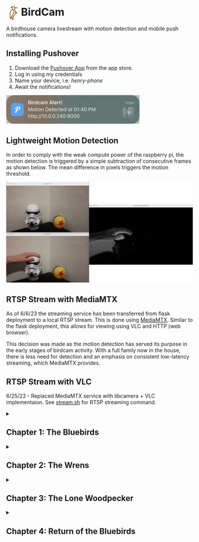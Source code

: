 # BirdCam <img style='float: left;' src='media/setup/bird72.png' width='40'>
A birdhouse camera livestream with motion detection and mobile push notifications.

## Installing Pushover

1. Download the [Pushover App](https://apps.apple.com/us/app/pushover-notifications/id506088175?ls=1) from the app store.
2. Log in using my credentials
3.  Name your device, i.e. *henry-phone*
4. Await the notifications!

<img src='media/setup/push_notif.png' width='360'>

## Lightweight Motion Detection

In order to comply with the weak compute power of the raspberry pi, the motion detection is triggered by a simple subtraction of consecutive frames as shown below. The mean difference in pixels triggers the motion threshold.

<img src='media/setup/light_modec.png'>

## RTSP Stream with MediaMTX
As of 6/6/23 the streaming service has been transferred from flask deployment to a local RTSP stream. This is done using [MediaMTX](https://github.com/bluenviron/mediamtx). Similar to the flask deployment, this allows for viewing using VLC and HTTP (web browser).

This decision was made as the motion detection has served its purpose in the early stages of birdcam activity. With a full family now in the house, there is less need for detection and an emphasis on consistent low-latency streaming, which MediaMTX provides.

## RTSP Stream with VLC

6/25/23 - Replaced MediaMTX service with libcamera + VLC implementaion. See [stream.sh](https://github.com/henrynoyes/birdcam/blob/master/stream.sh) for RTSP streaming command.

<details>

<summary><h2 id="chapter-1">Chapter 1: The Bluebirds</h2></summary>

## Update 5/24/23

The birdcam has its first visitor. Caught perfectly by the motion detection :D

<img src='media/chapter-1/visitor.jpeg' width='480'>

## Update 5/27

Sneak peek of nest construction

<img src='media/chapter-1/construction.gif' width='480'>

## Update 6/6

Eggcellent news, we are housing a [bluebird](https://www.allaboutbirds.org/guide/Eastern_Bluebird/overview) family

<img src='media/chapter-1/eggcellent.jpg' width='480'>

## Update 6/18

The babies have escaped their eggs

<img src='media/chapter-1/hatch.gif' width='480'>

## Update 6/20

More baby action + mini afros

<img src='media/chapter-1/scream.gif' width='480'>

## Update 6/25

They are growing up fast and attempting to open their eyes

<img src='media/chapter-1/squint.gif' width='480'>

## Update 7/1

Full family of feathers

<img src='media/chapter-1/fam.gif' width='480'>

## Update 7/5

4 of the babies have officially left the nest! Only a single runt remains with mama...

<img src='media/chapter-1/runt.jpg' width='480'> 

## Update 7/6

Success!! All the fledglings are flying out in the backyard

<img src='media/chapter-1/empty.jpg' width='480'> 

Until the next family arrives...

</details>

<details>

<summary><h2 id="chapter-2">Chapter 2: The Wrens</h2></summary>

## Update 7/19/23

The bluebird nest was cleared out and a female [carolina wren](https://www.allaboutbirds.org/guide/Carolina_Wren/overview) is our newest inhabitant. The four eggs were laid a few days ago and will take another week or so to hatch.

<img src='media/chapter-2/wren-eggs.gif' width='480'>

## Update 8/10

Some shots of the three baby wrens. Unfortunately one of the eggs did not hatch. The trio is fledging quickly!

<img src='media/chapter-2/wren_feed.gif' width='480'>


</details>

<details>

<summary><h2 id="chapter-3">Chapter 3: The Lone Woodpecker</h2></summary>

## Update 8/23/24

It's been an uneventful summer for the birdcam, to say the least. Early June saw a potential bluebird nesting thwarted by a violent sparrow, and July was entirely devoid of activity. Finally, a couple weeks ago, we secured our first inhabitant of the summer: a [downy woodpecker](https://www.allaboutbirds.org/guide/Downy_Woodpecker/overview). They have adopted the birdcam as a roosting box. They dwell from dawn to dusk and often spend time cleaning their feathers before dozing off.

<img src='media/chapter-3/downy.gif' width='480'>

</details>

<details>

<summary><h2 id="chapter-4">Chapter 4: Return of the Bluebirds</h2></summary>

## Update 4/22/25

It did not take long for avian action to begin in 2025. Just after installing the birdcam for the third season, a pair of bluebirds were spotted scouting the historied property. Much like the [inaugural inhabitants from 2023](#chapter-1), these guys are [eastern bluebirds](https://www.allaboutbirds.org/guide/Eastern_Bluebird/overview). The parents are currently locked in on nest construction, preparing for an eventful start to the summer.

<img src='media/chapter-4/building.gif' width='480'>

</details>
